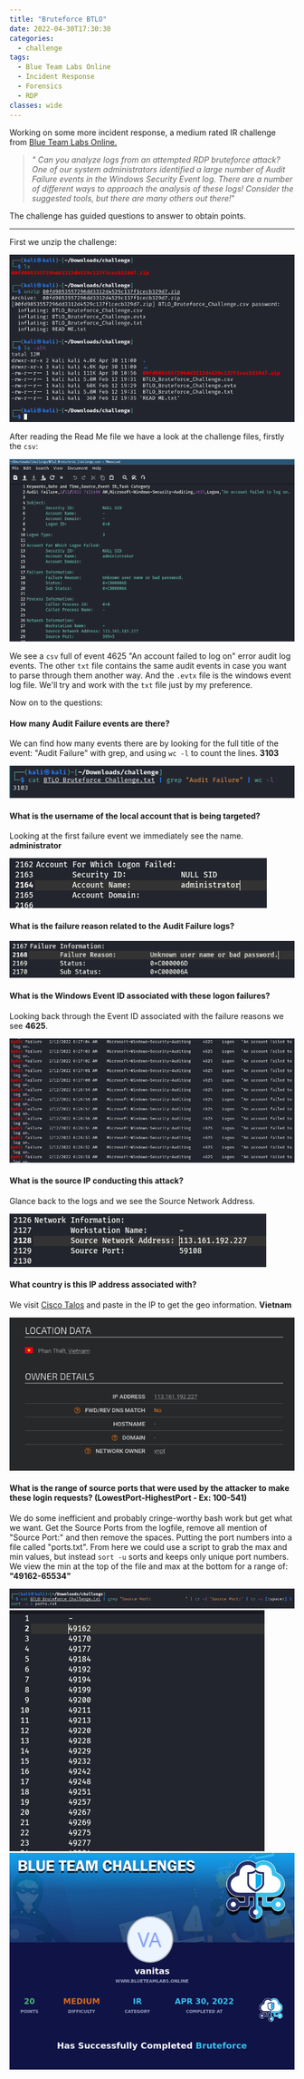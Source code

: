 ```yaml
---
title: "Bruteforce BTLO"
date: 2022-04-30T17:30:30
categories:
  - challenge
tags:
  - Blue Team Labs Online
  - Incident Response
  - Forensics
  - RDP
classes: wide
---
```

Working on some more incident response, a medium rated IR challenge from [Blue Team Labs Online.](https://blueteamlabs.online/home/challenge/40)

>*" Can you analyze logs from an attempted RDP bruteforce attack?
One of our system administrators identified a large number of Audit Failure events in the Windows Security Event log.
There are a number of different ways to approach the analysis of these logs! Consider the suggested tools, but there are many others out there!*"

The challenge has guided questions to answer to obtain points.

---

First we unzip the challenge:

<img src="/assets/images/bruteforce/bru0.PNG" alt="Unzipping the file.">

After reading the Read Me file we have a look at the challenge files, firstly the `csv`:

<img src="/assets/images/bruteforce/bru1.PNG" alt="Windows audit log.">

We see a `csv` full of event 4625 "An account failed to log on" error audit log events. The other `txt` file contains the same audit events in case you want to parse through them another way. And the `.evtx` file is the windows event log file. We'll try and work with the `txt` file just by my preference.

Now on to the questions:

<h4>How many Audit Failure events are there?</h4>

We can find how many events there are by looking for the full title of the event: "Audit Failure" with grep, and using `wc -l` to count the lines. **3103**

<img src="/assets/images/bruteforce/bru2.PNG" alt="3103">


<h4>What is the username of the local account that is being targeted?</h4>

Looking at the first failure event we immediately see the name. **administrator**

<img src="/assets/images/bruteforce/bru3.PNG" alt="administor">

<h4>What is the failure reason related to the Audit Failure logs?</h4>

<img src="/assets/images/bruteforce/bru4.PNG" alt="Unknown user name or bad password">

<h4>What is the Windows Event ID associated with these logon failures?</h4>

Looking back through the Event ID associated with the failure reasons we see **4625**.

<img src="/assets/images/bruteforce/bru5.PNG" alt="4625">

<h4> What is the source IP conducting this attack?</h4>

Glance back to the logs and we see the Source Network Address. 

<img src="/assets/images/bruteforce/bru6.PNG" alt="113.161.192.227">

<h4>What country is this IP address associated with?</h4>

We visit [Cisco Talos](https://talosintelligence.com) and paste in the IP to get the geo information. **Vietnam**

<img src="/assets/images/bruteforce/bru7.PNG" alt="Vietnam.">

<h4>What is the range of source ports that were used by the attacker to make these login requests? (LowestPort-HighestPort - Ex: 100-541) </h4>

We do some inefficient and probably cringe-worthy bash work but get what we want. Get the Source Ports from the logfile, remove all mention of "Source Port:" and then remove the spaces. Putting the port numbers into a file called "ports.txt". From here we could use a script to grab the max and min values, but instead `sort -u` sorts and keeps only unique port numbers. We view the min at the top of the file and max at the bottom for a range of: 
**"49162-65534"** 

<img src="/assets/images/bruteforce/bru8.PNG" alt="The command. ">


<img src="/assets/images/bruteforce/bru9.PNG" alt="The file sorted.">



<img src="/assets/images/bruteforce/bru10.PNG" alt="Victory.">